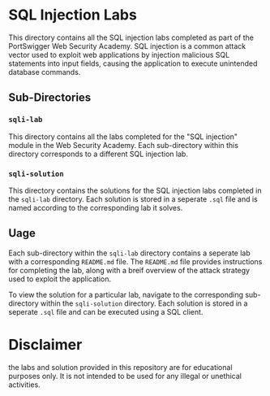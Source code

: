 
# SQL Injection Labs

This directory contains all the SQL injection labs completed as part of the PortSwigger Web Security Academy. SQL injection is a common attack vector used to exploit web applications by injection malicious SQL statements into input fields, causing the application to execute unintended database commands.

## Sub-Directories

### `sqli-lab`

This directory contains all the labs completed for the "SQL injection" module in the Web Security Academy. Each sub-directory within this directory corresponds to a different SQL injection lab.

### `sqli-solution`

This directory contains the solutions for the SQL injection labs completed in the `sqli-lab` directory. Each solution is stored in a seperate `.sql` file and is named according to the corresponding lab it solves.

## Uage

Each sub-directory within the `sqli-lab` directory contains a seperate lab with a corresponding `README.md` file. The `README.md` file provides instructions for completing the lab, along with a breif overview of the attack strategy used to exploit the application.

To view the solution for a particular lab, navigate to the corresponding sub-directory within the `sqli-solution` directory. Each solution is stored in a seperate `.sql` file and can be executed using a SQL client.

# Disclaimer

the labs and solution provided in this repository are for educational purposes only. It is not intended to be used for any illegal or unethical activities.
